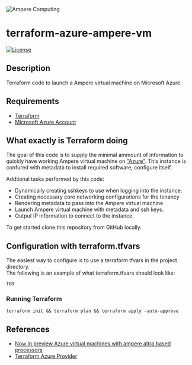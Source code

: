 ![Ampere Computing](https://avatars2.githubusercontent.com/u/34519842?s=400&u=1d29afaac44f477cbb0226139ec83f73faefe154&v=4)

# terraform-azure-ampere-vm

[![License](https://img.shields.io/badge/License-Apache%202.0-blue.svg)](https://opensource.org/licenses/Apache-2.0)

## Description

Terraform code to launch a Ampere virtual machine on Microsoft Azure.

## Requirements

 * [Terraform](https://www.terraform.io/downloads.html)
 * [Microsoft Azure Account](https://azure.microsoft.com/en-us/)



## What exactly is Terraform doing

The goal of this code is to supply the minimal ammount of information to quickly have working Ampere virtual machine on ["Azure"](https://azure.microsoft.com/en-us/).
This instance is confured with metadata to install required software, configure itself.

Addtional tasks performed by this code:

* Dynamically creating sshkeys to use when logging into the instance.
* Creating necessary core networking configurations for the tenancy
* Rendering metadata to pass into the Ampere virtual machine
* Launch Ampere virtual machine with metadata and ssh keys.
* Output IP information to connect to the instance.


To get started clone this repository from GitHub locally.

## Configuration with terraform.tfvars

The easiest way to configure is to use a terraform.tfvars in the project directory.  
The following is an example of what terraform.tfvars should look like:

```
TBD
```

### Running Terraform

```
terraform init && terraform plan && terraform apply -auto-approve
```

## References

* [Now in preview Azure virtual machines with ampere altra based processors](https://azure.microsoft.com/en-us/blog/now-in-preview-azure-virtual-machines-with-ampere-altra-armbased-processors)
* [Terraform Azure Provider](https://registry.terraform.io/providers/hashicorp/azurerm/latest/docs)
